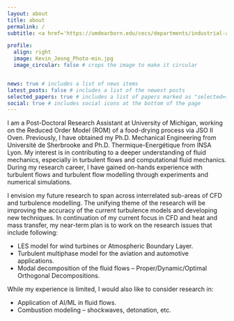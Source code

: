 ```yaml
---
layout: about
title: about
permalink: /
subtitle: <a href='https://umdearborn.edu/cecs/departments/industrial-and-manufacturing-systems-engineering'>University of Michgian</a>

profile:
  align: right
  image: Kevin_Jeong_Photo-min.jpg
  image_circular: false # crops the image to make it circular


news: true # includes a list of news items
latest_posts: false # includes a list of the newest posts
selected_papers: true # includes a list of papers marked as "selected={true}"
social: true # includes social icons at the bottom of the page
---
```


I am a Post-Doctoral Research Assistant at University of Michigan, working on the Reduced Order Model (ROM) of a food-drying process via JSO II Oven. Previously, I have obtained my Ph.D. Mechanical Engineering from Université de Sherbrooke and Ph.D. Thermique-Energétique from INSA Lyon. My interest is in contributing to a deeper understanding of fluid mechanics, especially in turbulent flows and computational fluid mechanics. During my research career, I have gained on-hands experience with turbulent flows and turbulent flow modelling through experiments and numerical simulations. 

I envision my future research to span across interrelated sub-areas of CFD and turbulence modelling. The unifying theme of the research will be improving the accuracy of the current turbulence models and developing new techniques. 
In continuation of my current focus in CFD and heat and mass transfer, my near-term plan is to work on the research issues that include following:
-	LES model for wind turbines or Atmospheric Boundary Layer.
-	Turbulent multiphase model for the aviation and automotive applications.
-	Modal decomposition of the fluid flows – Proper/Dynamic/Optimal Orthogonal Decompositions.

While my experience is limited, I would also like to consider research in:
-	Application of AI/ML in fluid flows. 
-	Combustion modeling – shockwaves, detonation, etc. 
